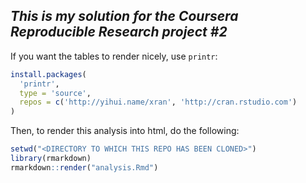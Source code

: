 ## *This is my solution for the Coursera Reproducible Research project #2*

If you want the tables to render nicely, use `printr`:

```r
install.packages(
  'printr',
  type = 'source',
  repos = c('http://yihui.name/xran', 'http://cran.rstudio.com')
)
```

Then, to render this analysis into html, do the following:

```r
setwd("<DIRECTORY TO WHICH THIS REPO HAS BEEN CLONED>")
library(rmarkdown)
rmarkdown::render("analysis.Rmd")
```
